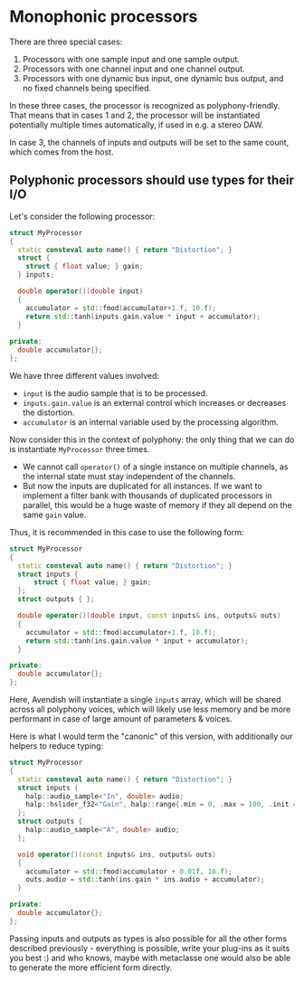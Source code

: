 # Monophonic processors

There are three special cases: 

1. Processors with one sample input and one sample output.
2. Processors with one channel input and one channel output.
3. Processors with one dynamic bus input, one dynamic bus output, and no fixed channels being specified.

In these three cases, the processor is recognized as polyphony-friendly. That means that in cases 1 and 2, the processor will be instantiated potentially multiple times automatically, if used in e.g. a stereo DAW.

In case 3, the channels of inputs and outputs will be set to the same count, which comes from the host.

## Polyphonic processors should use types for their I/O

Let's consider the following processor:

```cpp
struct MyProcessor
{
  static consteval auto name() { return "Distortion"; }
  struct {
    struct { float value; } gain;
  } inputs;

  double operator()(double input) 
  {
    accumulator = std::fmod(accumulator+1.f, 10.f);
    return std::tanh(inputs.gain.value * input + accumulator); 
  }
  
private:
  double accumulator{};
};
```

We have three different values involved: 

- `input` is the audio sample that is to be processed.
- `inputs.gain.value` is an external control which increases or decreases the distortion.
- `accumulator` is an internal variable used by the processing algorithm.

Now consider this in the context of polyphony: the only thing that we can do is instantiate `MyProcessor` three times.

- We cannot call `operator()` of a single instance on multiple channels, as the internal state must stay independent of the channels.
- But now the inputs are duplicated for all instances. If we want to implement a filter bank with thousands of duplicated processors in parallel, this would be a huge waste of memory if they all depend on the same `gain` value.

Thus, it is recommended in this case to use the following form: 


```cpp
struct MyProcessor
{
  static consteval auto name() { return "Distortion"; }
  struct inputs {
      struct { float value; } gain;
  };
  struct outputs { };

  double operator()(double input, const inputs& ins, outputs& outs) 
  {
    accumulator = std::fmod(accumulator+1.f, 10.f);
    return std::tanh(ins.gain.value * input + accumulator); 
  }

private:
  double accumulator{};
};
```

Here, Avendish will instantiate a single `inputs` array, which will be shared across all polyphony voices, which will likely use less memory and be more performant in case of large amount of parameters & voices.

Here is what I would term the "canonic" of this version, with additionally our helpers to reduce typing:

```cpp
struct MyProcessor
{
  static consteval auto name() { return "Distortion"; }
  struct inputs {
    halp::audio_sample<"In", double> audio;
    halp::hslider_f32<"Gain", halp::range{.min = 0, .max = 100, .init = 1}> a;
  };
  struct outputs { 
    halp::audio_sample<"A", double> audio;
  };

  void operator()(const inputs& ins, outputs& outs) 
  {
    accumulator = std::fmod(accumulator + 0.01f, 10.f);
    outs.audio = std::tanh(ins.gain * ins.audio + accumulator); 
  }

private:
  double accumulator{};
};
```

Passing inputs and outputs as types is also possible for all the other forms described previously - everything is possible, write your plug-ins as it suits you best :) and who knows, maybe with metaclasse one would also be able to generate the more efficient form directly.